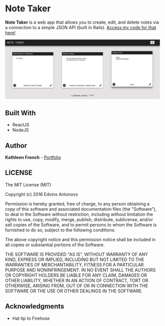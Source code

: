 # Note Taker

**Note Taker** is a web app that allows you to create, edit, and delete notes via a connection to a simple JSON API (built in Rails). [Access my code for that here!](https://github.com/frenchamnesty/notes)

![](https://github.com/frenchamnesty/note-taker/blob/master/note-taker.png)

## Built With

* ReactJS
* NodeJS

## Author

**Kathleen French** - [Portfolio](http://www.kathleenfrench.co)

## LICENSE

The MIT License (MIT)

Copyright (c) 2016 Edvins Antonovs

Permission is hereby granted, free of charge, to any person obtaining a copy
of this software and associated documentation files (the "Software"), to deal
in the Software without restriction, including without limitation the rights
to use, copy, modify, merge, publish, distribute, sublicense, and/or sell
copies of the Software, and to permit persons to whom the Software is
furnished to do so, subject to the following conditions:

The above copyright notice and this permission notice shall be included in all
copies or substantial portions of the Software.

THE SOFTWARE IS PROVIDED "AS IS", WITHOUT WARRANTY OF ANY KIND, EXPRESS OR
IMPLIED, INCLUDING BUT NOT LIMITED TO THE WARRANTIES OF MERCHANTABILITY,
FITNESS FOR A PARTICULAR PURPOSE AND NONINFRINGEMENT. IN NO EVENT SHALL THE
AUTHORS OR COPYRIGHT HOLDERS BE LIABLE FOR ANY CLAIM, DAMAGES OR OTHER
LIABILITY, WHETHER IN AN ACTION OF CONTRACT, TORT OR OTHERWISE, ARISING FROM,
OUT OF OR IN CONNECTION WITH THE SOFTWARE OR THE USE OR OTHER DEALINGS IN THE
SOFTWARE.

## Acknowledgments

* Hat tip to Firehose